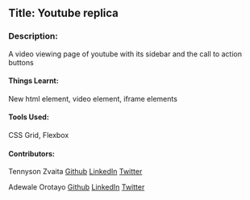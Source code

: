 ## Title: Youtube replica

### Description: 
A video viewing page of youtube with its sidebar and the call to action buttons

#### Things Learnt:
New html element, video element, iframe elements

#### Tools Used:
CSS Grid, Flexbox

#### Contributors: 

Tennyson Zvaita
[Github](https://github.com/tzvaita)
[LinkedIn](https://www.linkedin.com/in/tennyson-takudzwa-zvaita-3b421485/)
[Twitter](https://twitter.com/tennyzvaita
)

 Adewale Orotayo
 [Github](https://github.com/didymus707)
 [LinkedIn](https://www.linkedin.com/in/adewale-thomas-orotayo/)
 [Twitter](https://twitter.com/Didy707)

